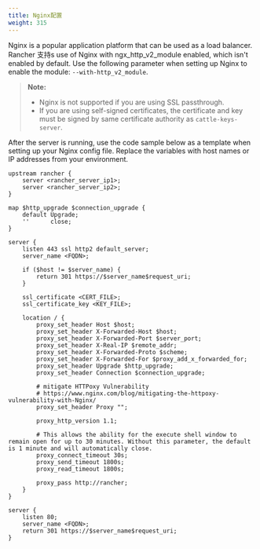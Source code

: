 ```yaml
---
title: Nginx配置
weight: 315
---
```

  
Nginx is a popular application platform that can be used as a load balancer. Rancher 支持s use of Nginx with ngx_http_v2_module enabled, which isn't enabled by default. Use the following parameter when setting up Nginx to enable the module: `--with-http_v2_module`.

>**Note:**
>- Nginx is not supported if you are using SSL passthrough.
>- If you are using self-signed certificates, the certificate and key must be signed by same certificate authority as `cattle-keys-server`.

After the server is running, use the code sample below as a template when setting up your Nginx config file. Replace the variables with host names or IP addresses from your environment.

```
upstream rancher {
    server <rancher_server_ip1>;
    server <rancher_server_ip2>;
}

map $http_upgrade $connection_upgrade {
    default Upgrade;
    ''      close;
}

server {
    listen 443 ssl http2 default_server;
    server_name <FQDN>;

    if ($host != $server_name) {
        return 301 https://$server_name$request_uri;
    }

    ssl_certificate <CERT_FILE>;
    ssl_certificate_key <KEY_FILE>;

    location / {
        proxy_set_header Host $host;
        proxy_set_header X-Forwarded-Host $host;
        proxy_set_header X-Forwarded-Port $server_port;
        proxy_set_header X-Real-IP $remote_addr;
        proxy_set_header X-Forwarded-Proto $scheme;
        proxy_set_header X-Forwarded-For $proxy_add_x_forwarded_for;
        proxy_set_header Upgrade $http_upgrade;
        proxy_set_header Connection $connection_upgrade;

        # mitigate HTTPoxy Vulnerability
        # https://www.nginx.com/blog/mitigating-the-httpoxy-vulnerability-with-Nginx/
        proxy_set_header Proxy "";

        proxy_http_version 1.1;

        # This allows the ability for the execute shell window to remain open for up to 30 minutes. Without this parameter, the default is 1 minute and will automatically close.
        proxy_connect_timeout 30s;
        proxy_send_timeout 1800s;
        proxy_read_timeout 1800s;

        proxy_pass http://rancher;
    }
}

server {
    listen 80;
    server_name <FQDN>;
    return 301 https://$server_name$request_uri;
}

```
